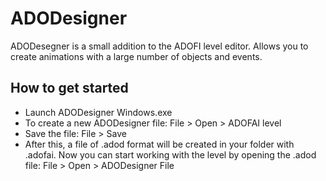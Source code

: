 # ADODesigner
ADODesegner is a small addition to the ADOFI level editor. Allows you to create animations with a large number of objects and events.
## How to get started
* Launch ADODesigner Windows.exe
* To create a new ADODesigner file: File > Open > ADOFAI level
* Save the file: File > Save
* After this, a file of .adod format will be created in your folder with .adofai. Now you can start working with the level by opening the .adod file: File > Open > ADODesigner File
